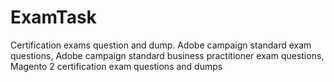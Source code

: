 # ExamTask
Certification exams question and dump. Adobe campaign standard exam questions, Adobe campaign standard business practitioner exam questions, Magento 2 certification exam questions and dumps 
